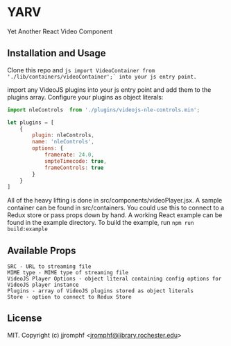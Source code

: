 # YARV

Yet Another React Video Component

<!-- START doctoc -->
<!-- END doctoc -->
## Installation and Usage

Clone this repo and ```js import VideoContainer from './lib/containers/videoContainer';` into your js entry point. ```

import any VideoJS plugins into your js entry point and add them to the plugins array. Configure your plugins as object literals:

```js
import nleControls  from './plugins/videojs-nle-controls.min';

let plugins = [
    {
        plugin: nleControls,
        name: 'nleControls',
        options: {
            framerate: 24.0,
            smpteTimecode: true,
            frameControls: true
        }
    }
]
```
All of the heavy lifting is done in src/components/videoPlayer.jsx. A sample container can be found in src/containers.
You could use this to connect to a Redux store or pass props down by hand.
A working React example can be found in the example directory. To build the example, run `npm run build:example`
## Available Props
```
SRC - URL to streaming file
MIME type - MIME type of streaming file
VideoJS Player Options - object literal containing config options for VideoJS player instance
Plugins - array of VideoJS plugins stored as object literals
Store - option to connect to Redux Store
```
## License

MIT. Copyright (c) jjromphf &lt;jromphf@library.rochester.edu&gt;


[videojs]: http://videojs.com/
[react]: https://facebook.github.io/react/
